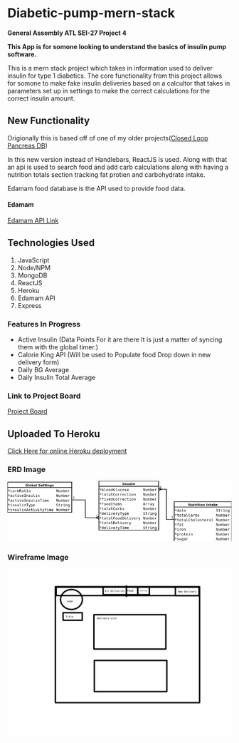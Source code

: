 # Diabetic-pump-mern-stack
**General Assembly ATL SEI-27 Project 4**

**This App is for somone looking to understand the basics of insulin pump software.**

This is a mern stack project which takes in information used to deliver insulin for type 1 diabetics. The core functionality from this project allows for somone to make fake insulin deliveries based on a calcultor that takes in parameters set up in settings to make the correct calculations for the correct insulin amount.

## New Functionality 

Origionally this is based off of one of my older projects([Closed Loop Pancreas DB](https://github.com/greattechpk/closed-loop-pancreas-db))

In this new version instead of Handlebars, ReactJS is used. Along with that an api is used to search food and add carb calculations along with having a nutrition totals section tracking fat protien and carbohydrate intake.

Edamam food database is the API used to provide food data.

#### Edamam
[Edamam API Link](https://developer.edamam.com/food-database-api)

## Technologies Used

  1. JavaScript
  2. Node/NPM
  3. MongoDB
  4. ReactJS
  5. Heroku
  6. Edamam API
  7. Express

### Features In Progress
  - Active Insulin (Data Points For it are there It is just a matter of syncing them with the global timer.)
  - Calorie King API (Will be used to Populate food Drop down in new delivery form)
  - Daily BG Average
  - Daily Insulin Total Average

### Link to Project Board
[Project Board](https://github.com/greattechpk/diabetic-pump-mern-stack/projects/1)

## Uploaded To Heroku
[Click Here for online Heroku deployment](https://diabetic-pump-mern-stack.herokuapp.com/)

### ERD Image
![ERD Image](https://raw.githubusercontent.com/greattechpk/diabetic-pump-mern-stack/master/Planning/Diabetic%20ERD.png "Erd Image")

### Wireframe Image
![Wireframe Image](https://raw.githubusercontent.com/greattechpk/diabetic-pump-mern-stack/master/Planning/clpdb-Wireframe.jpg "Wireframe Image")
